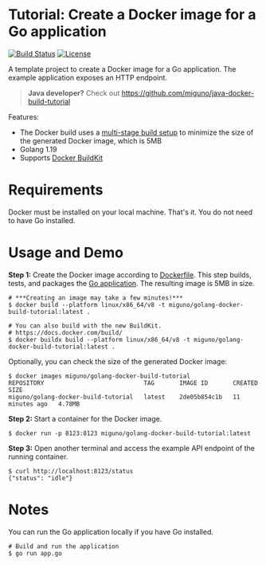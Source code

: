# Tutorial: Create a Docker image for a Go application

[![Build Status](https://travis-ci.org/miguno/golang-docker-build-tutorial.svg?branch=master)](https://travis-ci.org/miguno/golang-docker-build-tutorial)
[![License](https://img.shields.io/badge/License-Apache%202.0-blue.svg)](https://opensource.org/licenses/Apache-2.0)

A template project to create a Docker image for a Go application.
The example application exposes an HTTP endpoint.

> **Java developer?** Check out https://github.com/miguno/java-docker-build-tutorial

Features:

* The Docker build uses a
  [multi-stage build setup](https://docs.docker.com/build/building/multi-stage/)
  to minimize the size of the generated Docker image, which is 5MB
* Golang 1.19
* Supports [Docker BuildKit](https://docs.docker.com/build/)

# Requirements

Docker must be installed on your local machine. That's it. You do not need to
have Go installed.

# Usage and Demo

**Step 1:** Create the Docker image according to [Dockerfile](Dockerfile).
This step builds, tests, and packages the [Go application](app.go).
The resulting image is 5MB in size.

```shell
# ***Creating an image may take a few minutes!***
$ docker build --platform linux/x86_64/v8 -t miguno/golang-docker-build-tutorial:latest .

# You can also build with the new BuildKit.
# https://docs.docker.com/build/
$ docker buildx build --platform linux/x86_64/v8 -t miguno/golang-docker-build-tutorial:latest .
```

Optionally, you can check the size of the generated Docker image:

```shell
$ docker images miguno/golang-docker-build-tutorial
REPOSITORY                            TAG       IMAGE ID       CREATED          SIZE
miguno/golang-docker-build-tutorial   latest    2de05b854c1b   11 minutes ago   4.78MB
```

**Step 2:** Start a container for the Docker image.

```shell
$ docker run -p 8123:8123 miguno/golang-docker-build-tutorial:latest
```

**Step 3:** Open another terminal and access the example API endpoint of the
running container.

```shell
$ curl http://localhost:8123/status
{"status": "idle"}
```

# Notes

You can run the Go application locally if you have Go installed.

```shell
# Build and run the application
$ go run app.go
```
